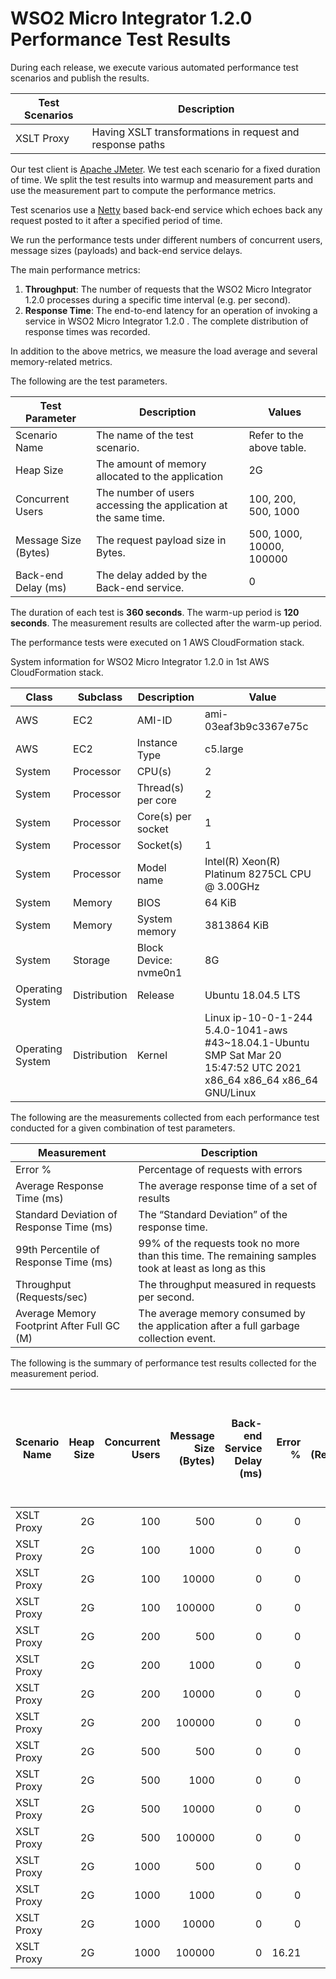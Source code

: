 # WSO2 Micro Integrator 1.2.0 Performance Test Results

During each release, we execute various automated performance test scenarios and publish the results.

| Test Scenarios | Description |
| --- | --- |
| XSLT Proxy | Having XSLT transformations in request and response paths |

Our test client is [Apache JMeter](https://jmeter.apache.org/index.html). We test each scenario for a fixed duration of
time. We split the test results into warmup and measurement parts and use the measurement part to compute the
performance metrics.

Test scenarios use a [Netty](https://netty.io/) based back-end service which echoes back any request
posted to it after a specified period of time.

We run the performance tests under different numbers of concurrent users, message sizes (payloads) and back-end service
delays.

The main performance metrics:

1. **Throughput**: The number of requests that the WSO2 Micro Integrator 1.2.0 processes during a specific time interval (e.g. per second).
2. **Response Time**: The end-to-end latency for an operation of invoking a service in WSO2 Micro Integrator 1.2.0 . The complete distribution of response times was recorded.

In addition to the above metrics, we measure the load average and several memory-related metrics.

The following are the test parameters.

| Test Parameter | Description | Values |
| --- | --- | --- |
| Scenario Name | The name of the test scenario. | Refer to the above table. |
| Heap Size | The amount of memory allocated to the application | 2G |
| Concurrent Users | The number of users accessing the application at the same time. | 100, 200, 500, 1000 |
| Message Size (Bytes) | The request payload size in Bytes. | 500, 1000, 10000, 100000 |
| Back-end Delay (ms) | The delay added by the Back-end service. | 0 |

The duration of each test is **360 seconds**. The warm-up period is **120 seconds**.
The measurement results are collected after the warm-up period.

The performance tests were executed on 1 AWS CloudFormation stack.


System information for WSO2 Micro Integrator 1.2.0 in 1st AWS CloudFormation stack.

| Class | Subclass | Description | Value |
| --- | --- | --- | --- |
| AWS | EC2 | AMI-ID | ami-03eaf3b9c3367e75c |
| AWS | EC2 | Instance Type | c5.large |
| System | Processor | CPU(s) | 2 |
| System | Processor | Thread(s) per core | 2 |
| System | Processor | Core(s) per socket | 1 |
| System | Processor | Socket(s) | 1 |
| System | Processor | Model name | Intel(R) Xeon(R) Platinum 8275CL CPU @ 3.00GHz |
| System | Memory | BIOS | 64 KiB |
| System | Memory | System memory | 3813864 KiB |
| System | Storage | Block Device: nvme0n1 | 8G |
| Operating System | Distribution | Release | Ubuntu 18.04.5 LTS |
| Operating System | Distribution | Kernel | Linux ip-10-0-1-244 5.4.0-1041-aws #43~18.04.1-Ubuntu SMP Sat Mar 20 15:47:52 UTC 2021 x86_64 x86_64 x86_64 GNU/Linux |


The following are the measurements collected from each performance test conducted for a given combination of
test parameters.

| Measurement | Description |
| --- | --- |
| Error % | Percentage of requests with errors |
| Average Response Time (ms) | The average response time of a set of results |
| Standard Deviation of Response Time (ms) | The “Standard Deviation” of the response time. |
| 99th Percentile of Response Time (ms) | 99% of the requests took no more than this time. The remaining samples took at least as long as this |
| Throughput (Requests/sec) | The throughput measured in requests per second. |
| Average Memory Footprint After Full GC (M) | The average memory consumed by the application after a full garbage collection event. |

The following is the summary of performance test results collected for the measurement period.

|  Scenario Name | Heap Size | Concurrent Users | Message Size (Bytes) | Back-end Service Delay (ms) | Error % | Throughput (Requests/sec) | Average Response Time (ms) | Standard Deviation of Response Time (ms) | 99th Percentile of Response Time (ms) | WSO2 Micro Integrator 1.2.0 GC Throughput (%) | Average WSO2 Micro Integrator 1.2.0 Memory Footprint After Full GC (M) |
|---|---:|---:|---:|---:|---:|---:|---:|---:|---:|---:|---:|
|  XSLT Proxy | 2G | 100 | 500 | 0 | 0 | 2055.45 | 48.53 | 35.67 | 156 | 94.48 | 143.623 |
|  XSLT Proxy | 2G | 100 | 1000 | 0 | 0 | 1725.58 | 57.83 | 37.74 | 178 | N/A | N/A |
|  XSLT Proxy | 2G | 100 | 10000 | 0 | 0 | 384.66 | 259.82 | 146.24 | 683 | N/A | N/A |
|  XSLT Proxy | 2G | 100 | 100000 | 0 | 0 | 34.22 | 2899.48 | 540.49 | 4415 | N/A | N/A |
|  XSLT Proxy | 2G | 200 | 500 | 0 | 0 | 2124.82 | 93.95 | 58.43 | 245 | N/A | N/A |
|  XSLT Proxy | 2G | 200 | 1000 | 0 | 0 | 1723.8 | 115.86 | 66.02 | 301 | N/A | N/A |
|  XSLT Proxy | 2G | 200 | 10000 | 0 | 0 | 377.4 | 529.44 | 245.53 | 1231 | N/A | N/A |
|  XSLT Proxy | 2G | 200 | 100000 | 0 | 0 | 29.65 | 6609.6 | 1282.48 | 9279 | N/A | N/A |
|  XSLT Proxy | 2G | 500 | 500 | 0 | 0 | 2055.95 | 243.03 | 113.22 | 531 | N/A | N/A |
|  XSLT Proxy | 2G | 500 | 1000 | 0 | 0 | 1698.66 | 294.2 | 125.75 | 659 | N/A | N/A |
|  XSLT Proxy | 2G | 500 | 10000 | 0 | 0 | 333.62 | 1490.71 | 468.07 | 2879 | N/A | N/A |
|  XSLT Proxy | 2G | 500 | 100000 | 0 | 0 | 15.54 | 30160.13 | 4882.47 | 43519 | N/A | N/A |
|  XSLT Proxy | 2G | 1000 | 500 | 0 | 0 | 1750.55 | 570.81 | 198.46 | 1127 | N/A | N/A |
|  XSLT Proxy | 2G | 1000 | 1000 | 0 | 0 | 1517.29 | 657.8 | 227.01 | 1327 | N/A | N/A |
|  XSLT Proxy | 2G | 1000 | 10000 | 0 | 0 | 293.37 | 3378.24 | 868.3 | 5535 | N/A | N/A |
|  XSLT Proxy | 2G | 1000 | 100000 | 0 | 16.21 | 9.24 | 86741.87 | 18116.35 | 120319 | N/A | N/A |
